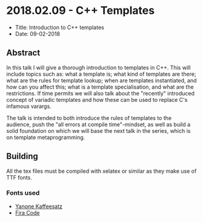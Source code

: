 # 2018.02.09 - C++ Templates

 * Title: Introduction to C++ templates
 * Date: 09-02-2018

## Abstract

In this talk I will give a thorough introduction to templates in C++. This will
include topics such as: what a template is; what kind of templates are there;
what are the rules for template lookup; when are templates instantiated, and how
can you affect this; what is a template specialisation, and what are the
restrictions. If time permits we will also talk about the "recently" introduced
concept of variadic templates and how these can be used to replace C's infamous
varargs.

The talk is intended to both introduce the rules of templates to the audience,
push the "all errors at compile time"-mindset, as well as build a solid
foundation on which we will base the next talk in the series, which is on
template metaprogramming.

## Building

All the tex files must be compiled with xelatex or similar as they make use of
TTF fonts.

### Fonts used

 * [Yanone Kaffeesatz](https://www.yanone.de/fonts/kaffeesatz/)
 * [Fira Code](https://github.com/tonsky/FiraCode)
